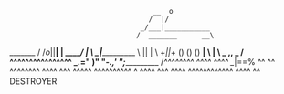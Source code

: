                                        __  o
                                      /  |/
                                    _/___|___________
                                   /  _______      __\
   _______                        /  /_o_||__|    |
    \_\_\_\______________________/___             |
             \                       \____________|______________
              \     ||                                           |
               \  +_||_+       () () ()                      ____|
                \                                             |
                 \     _  ,,          _                      /
 ^^^^^^^^^^^^^^^^ \_.=" )"  "-._____,' ";__________________ /_^^^^^^^^
   ^^^^  ^^^^                                              \__|==% ^^
  ^^         ^^^^^^^^       ^^^^ ^^^ ^^^^^      ^^^^^^^^^^ ^      ^^^^
^^^   ^^^^          ^^^^^^^^^^^^          ^^^^     ^^
							DESTROYER
